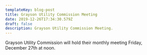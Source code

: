 ```yaml
---
templateKey: blog-post
title: Grayson Utility Commission Meeting
date: 2019-12-26T17:34:30.579Z
draft: false
description: Grayson Utility Commission Meeting.
---
```

Grayson Utility Commission will hold their monthly meeting Friday, December 27th at noon.
